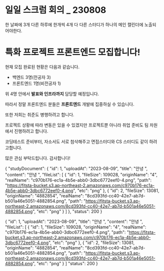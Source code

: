 # 일일 스크럼 회의 _ 230808

한 날짜에 3개 다른 하루에 한개씩 4개
다 다른 스터디가 하나의 메인 캘린더에 노출되어야한다.

# 특화 프로젝트 프론트엔드 모집합니다!

현재 모집 완료된 현황은 다음과 같습니다.
- 백엔드 3명(전공자 3)
- 프론트엔드 1명(비전공자 1)

위 4명 안에서 **발표와 인프라까지** 담당할 예정입니다.

따라서 정말 프론트엔드 분들은 **프론트엔드** 개발에 집중하실 수 있습니다.

또한 저희는 취준도 병행하려고 합니다.

프로젝트 상황에 따라 변동은 있을 수 있겠지만 프로젝트뿐 아니라 취업 준비도 팀 차원에서 진행하려고 합니다.

코딩테스트 준비부터, 자소서도 서로 첨삭해주고 면접스터디와 CS 스터디도 같이 하려고합니다.

많은 관심 부탁드립니다.
감사합니다!


{
    "studyDocument": {
        "id": 1,
        "uploadAt": "2023-08-09",
        "title": "안녕 ",
        "content": "안녕 ",
        "fileList": [
            {
                "id": 1,
                "fileSize": 109028,
                "originName": "4",
                "realName": "c970b176-ec1a-4b5e-abb0-3dbc6772eef0-4.png",
                "path": "https://fitsta-bucket.s3.ap-northeast-2.amazonaws.com/c970b176-ec1a-4b5e-abb0-3dbc6772eef0-4.png",
                "etc": "png"
            },
            {
                "id": 2,
                "fileSize": 13081,
                "originName": "4882854",
                "realName": "8cd393fd-cc40-42e7-ab7d-b501a46e5051-4882854.png",
                "path": "https://fitsta-bucket.s3.ap-northeast-2.amazonaws.com/8cd393fd-cc40-42e7-ab7d-b501a46e5051-4882854.png",
                "etc": "png"
            }
        ]
    },
    "status": 200
}

{
    "id": 1,
    "uploadAt": "2023-08-09",
    "title": "안녕 ",
    "content": "안녕 ",
    "fileList": [
            {
                "id": 1,
                "fileSize": 109028,
                "originName": "4",
                "realName": "c970b176-ec1a-4b5e-abb0-3dbc6772eef0-4.png",
                "path": "https://fitsta-bucket.s3.ap-northeast-2.amazonaws.com/c970b176-ec1a-4b5e-abb0-3dbc6772eef0-4.png",
                "etc": "png"
            },
            {
                "id": 2,
                "fileSize": 13081,
                "originName": "4882854",
                "realName": "8cd393fd-cc40-42e7-ab7d-b501a46e5051-4882854.png",
                "path": "https://fitsta-bucket.s3.ap-northeast-2.amazonaws.com/8cd393fd-cc40-42e7-ab7d-b501a46e5051-4882854.png",
                "etc": "png"
            }
        ]
    "status": 200
}